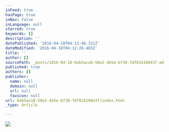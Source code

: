 ```yaml
---
inFeed: true
hasPage: true
inNav: false
inLanguage: null
starred: true
keywords: []
description: ''
datePublished: '2016-04-18T04:12:46.321Z'
dateModified: '2016-04-18T04:12:26.465Z'
title: ''
author: []
sourcePath: _posts/2016-04-18-6eb5aca8-58e2-4b5e-bf30-7df81610043f.md
published: true
authors: []
publisher:
  name: null
  domain: null
  url: null
  favicon: null
url: 6eb5aca8-58e2-4b5e-bf30-7df81610043f/index.html
_type: Article

---
```

![](https://the-grid-user-content.s3-us-west-2.amazonaws.com/26eadfa4-999b-405b-905b-e1837a94a141.jpg)